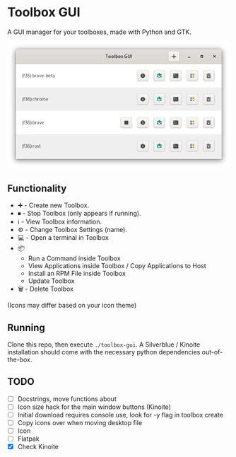 # Toolbox GUI
A GUI manager for your toolboxes, made with Python and GTK.

![screenshot](screenshot.png)

## Functionality
- :heavy_plus_sign: - Create new Toolbox.
- ⏹ - Stop Toolbox (only appears if running).
- :information_source: - View Toolbox information.
- :gear: - Change Toolbox Settings (name).
- :computer: - Open a terminal in Toolbox
- :package:
    - Run a Command inside Toolbox
    - View Applications inside Toolbox / Copy Applications to Host
    - Install an RPM File inside Toolbox
    - Update Toolbox
- :wastebasket: - Delete Toolbox

(Icons may differ based on your icon theme)

## Running
Clone this repo, then execute `./toolbox-gui`. A Silverblue / Kinoite installation should come with the necessary python dependencies out-of-the-box.

## TODO
- [ ] Docstrings, move functions about
- [ ] Icon size hack for the main window buttons (Kinoite)
- [ ] Initial download requires console use, look for -y flag in toolbox create
- [ ] Copy icons over when moving desktop file
- [ ] Icon
- [ ] Flatpak
- [x] Check Kinoite
